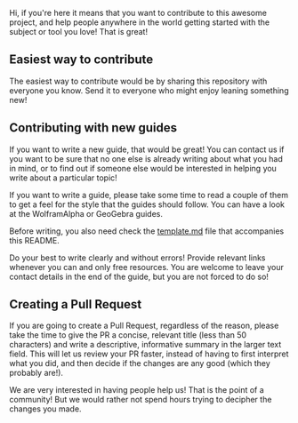 Hi, if you're here it means that you want to contribute to this awesome project, and help people anywhere in the world 
getting started with the subject or tool you love! That is great!

## Easiest way to contribute
The easiest way to contribute would be by sharing this repository with everyone you know. Send it to everyone who might enjoy leaning something new!
 
## Contributing with new guides
If you want to write a new guide, that would be great! You can contact us if you want to be sure that no one else is already writing about what you had in mind, or to find out if someone else would be interested in helping you write about a particular topic!

If you want to write a guide, please take some time to read a couple of them to get a feel for the style that the guides should follow. You can have a look at the WolframAlpha or GeoGebra guides.

Before writing, you also need check the [template.md](template.md) file that accompanies this README.

Do your best to write clearly and without errors! Provide relevant links whenever you can and only free resources. You are welcome to leave your contact details in the end of the guide, but you are not forced to do so!

## Creating a Pull Request
If you are going to create a Pull Request, regardless of the reason, please take the time to give the PR a concise, relevant title (less than 50 characters) and write a descriptive, informative summary in the larger text field. This will let us review your PR faster, instead of having to first interpret what you did, and then decide if the changes are any good (which they probably are!).

We are very interested in having people help us! That is the point of a community! But we would rather not spend hours trying to decipher the changes you made.
